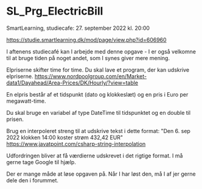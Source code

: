 # SL_Prg_ElectricBill
SmartLearning, studiecafe: 27. september 2022 kl. 20:00

https://studie.smartlearning.dk/mod/page/view.php?id=606960

I aftenens studiecafé kan I arbejde med denne opgave - I er også velkomne til at bruge tiden på noget andet, som I synes giver mere mening.

Elpriserne skifter time for time. Du skal lave et program, der kan udskrive elpriserne.
https://www.nordpoolgroup.com/en/Market-data1/Dayahead/Area-Prices/DK/Hourly/?view=table

En elpris består af et tidspunkt (dato og klokkeslæt) og en pris i Euro per megawatt-time.

Du skal bruge en variabel af type DateTime til tidspunktet og en double til prisen.

Brug en interpoleret streng til at udskrive tekst i dette format: "Den 6. sep 2022 klokken 14:00 koster strøm 432,42 EUR"
https://www.javatpoint.com/csharp-string-interpolation

Udfordringen bliver at få værdierne udskrevet i det rigtige format. I må gerne tage Google til hjælp.

Der er mange måde at løse opgaven på. Når I har løst den, må I af jer gerne dele den i forummet.
